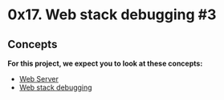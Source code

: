 # 0x17. Web stack debugging #3

## Concepts
__For this project, we expect you to look at these concepts:__

- [Web Server](https://intranet.alxswe.com/concepts/17)
- [Web stack debugging](https://intranet.alxswe.com/concepts/68)

